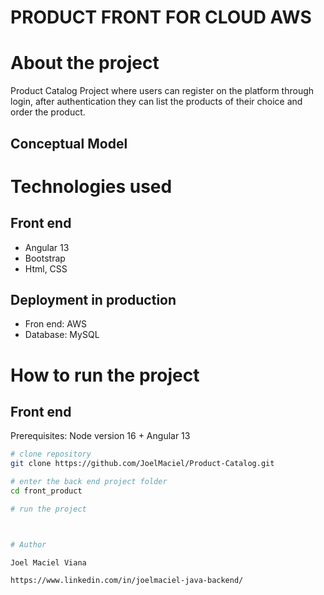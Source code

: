 # PRODUCT FRONT FOR CLOUD AWS

# About the project

Product Catalog Project where users can register on the platform through login, after authentication they can list the products of their choice and order the product.

## Conceptual Model

# Technologies used

## Front end

- Angular 13
- Bootstrap
- Html, CSS

## Deployment in production

- Fron end: AWS
- Database: MySQL

# How to run the project

## Front end

Prerequisites:
Node version 16 +
Angular 13

```bash
# clone repository
git clone https://github.com/JoelMaciel/Product-Catalog.git

# enter the back end project folder
cd front_product

# run the project



# Author

Joel Maciel Viana

https://www.linkedin.com/in/joelmaciel-java-backend/
```
